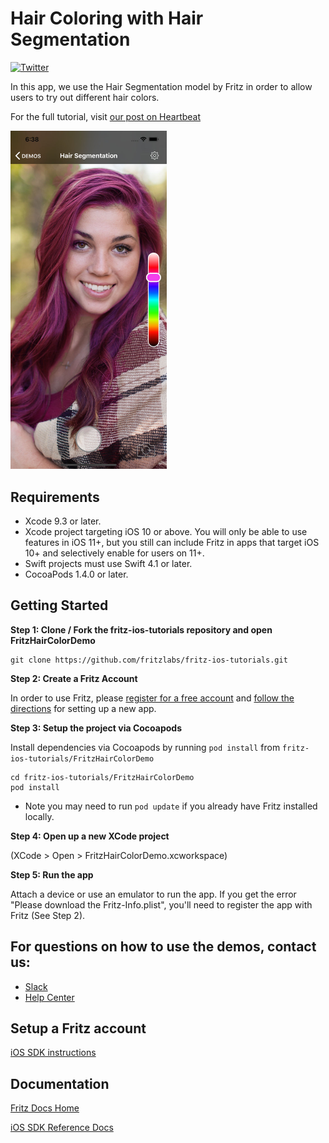# Hair Coloring with Hair Segmentation

[![Twitter](https://img.shields.io/badge/twitter-@fritzlabs-blue.svg?style=flat)](http://twitter.com/fritzlabs)

In this app, we use the Hair Segmentation model by Fritz in order to allow users to try out different hair colors.

For the full tutorial, visit [our post on Heartbeat](https://heartbeat.fritz.ai/try-on-a-new-style-build-an-ios-app-to-change-your-hair-color-with-fritz-hair-segmentation-177324b077b3)

<img src="images/hair_seg_ios.jpg" width="250" />

## Requirements

- Xcode 9.3 or later.
- Xcode project targeting iOS 10 or above. You will only be able to use features in iOS 11+, but you still can include Fritz in apps that target iOS 10+ and selectively enable for users on 11+.
- Swift projects must use Swift 4.1 or later.
- CocoaPods 1.4.0 or later.

## Getting Started

**Step 1: Clone / Fork the fritz-ios-tutorials repository and open FritzHairColorDemo**

```
git clone https://github.com/fritzlabs/fritz-ios-tutorials.git
```

**Step 2: Create a Fritz Account**

In order to use Fritz, please [register for a free account](https://app.fritz.ai/register) and [follow the directions](https://docs.fritz.ai/quickstart.html#ios) for setting up a new app.

**Step 3: Setup the project via Cocoapods**

Install dependencies via Cocoapods by running `pod install` from `fritz-ios-tutorials/FritzHairColorDemo`

```
cd fritz-ios-tutorials/FritzHairColorDemo
pod install
```

- Note you may need to run `pod update` if you already have Fritz installed locally.

**Step 4: Open up a new XCode project**

(XCode > Open > FritzHairColorDemo.xcworkspace)

**Step 5: Run the app**

Attach a device or use an emulator to run the app. If you get the error "Please download the Fritz-Info.plist", you'll need to register the app with Fritz (See Step 2).

## For questions on how to use the demos, contact us:

- [Slack](https://heartbeat-by-fritz.slack.com/join/shared_invite/enQtMzY5OTM1MzgyODIzLTZhNTFjYmRiODU0NjZjNjJlOGRjYzI2OTIwY2M4YTBiNjM1ODU1ZmU3Y2Q2MmMzMmI2ZTIzZjQ1ZWI3NzBkZGU)
- [Help Center](https://docs.fritz.ai/help-center/index.html)

## Setup a Fritz account

[iOS SDK instructions](https://docs.fritz.ai/quickstart.html#ios)

## Documentation

[Fritz Docs Home](https://docs.fritz.ai/)

[iOS SDK Reference Docs](https://docs.fritz.ai/iOS/latest/index.html)
